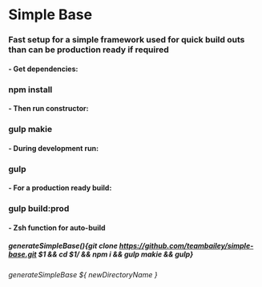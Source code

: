 # Simple Base 
### Fast setup for a simple framework used for quick build outs than can be production ready if required

#### - Get dependencies: 
### npm install
#### - Then run constructor: 
### gulp makie
#### - During development run: 
### gulp 
#### - For a production ready build: 
### gulp build:prod

#### - Zsh function for auto-build
##### generateSimpleBase(){git clone https://github.com/teambailey/simple-base.git $1 && cd $1/ && npm i && gulp makie && gulp}
###### generateSimpleBase ${ newDirectoryName }
